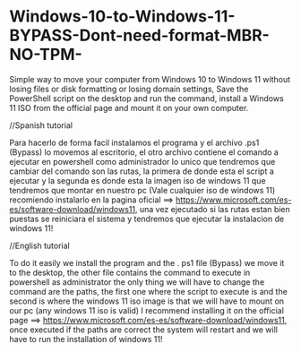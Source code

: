 # Windows-10-to-Windows-11-BYPASS-Dont-need-format-MBR-NO-TPM-
 Simple way to move your computer from Windows 10 to Windows 11 without losing files or disk formatting or losing domain settings, Save the PowerShell script on the desktop and run the command, install a Windows 11 ISO from the official page and mount it on your own computer.


 //Spanish tutorial 
 
 Para hacerlo de forma facil instalamos el programa y el archivo .ps1 (Bypass) lo movemos al escritorio, el otro archivo contiene el comando a ejecutar en powershell como administrador lo unico que tendremos que cambiar del   comando son las rutas, la primera de donde esta el script a ejecutar y la segunda es donde esta la imagen iso de windows 11 que tendremos que montar en nuestro pc (Vale cualquier iso de windows 11) recomiendo instalarlo en la pagina oficial ==> https://www.microsoft.com/es-es/software-download/windows11, una vez ejecutado si las rutas estan bien puestas se reiniciara el sistema y tendremos que ejecutar la instalacion de windows 11!


 //English tutorial
 
To do it easily we install the program and the . ps1 file (Bypass) we move it to the desktop, the other file contains the command to execute in powershell as administrator the only thing we will have to change the command are the paths, the first one where the script to execute is and the second is where the windows 11 iso image is that we will have to mount on our pc (any windows 11 iso is valid) I recommend installing it on the official page ==> https://www.microsoft.com/es-es/software-download/windows11, once executed if the paths are correct the system will restart and we will have to run the installation of windows 11!

